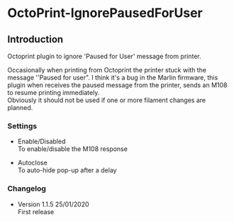 # OctoPrint-IgnorePausedForUser

## Introduction

Octoprint plugin to ignore 'Paused for User' message from printer.  

Occasionally when printing from Octoprint the printer stuck with the message ''Paused for user".
I think it's a bug in the Marlin firmware, this plugin when receives the paused message from the printer, sends an M108 to resume printing immediately.  
Obviously it should not be used if one or more filament changes are planned.

### Settings

* Enable/Disabled  
To enable/disable the M108 response  

* Autoclose  
To auto-hide pop-up after a delay

### Changelog

* Version 1.1.5 25/01/2020  
First release
